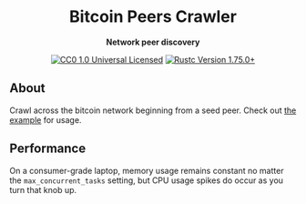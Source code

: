 <div align="center">
  <h1>Bitcoin Peers Crawler</h1>
  <p>
    <strong>Network peer discovery</strong>
  </p>

  <p>
    <a href="https://github.com/nyonson/bitcoin-peers/blob/master/LICENSE"><img alt="CC0 1.0 Universal Licensed" src="https://img.shields.io/badge/license-CC0--1.0-blue.svg"/></a>
    <a href="https://blog.rust-lang.org/2023/12/28/Rust-1.75.0/"><img alt="Rustc Version 1.75.0+" src="https://img.shields.io/badge/rustc-1.75.0%2B-lightgrey.svg"/></a>
  </p>
</div>

## About

Crawl across the bitcoin network beginning from a seed peer. Check out [the example](examples/crawler.rs) for usage.

## Performance

On a consumer-grade laptop, memory usage remains constant no matter the `max_concurrent_tasks` setting, but CPU usage spikes do occur as you turn that knob up. 
